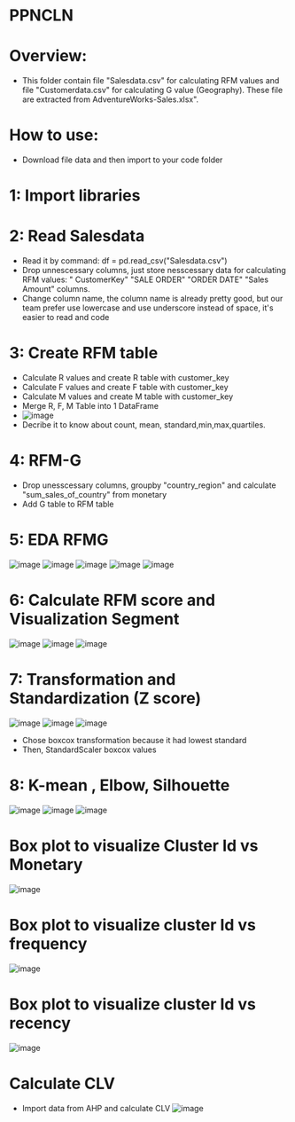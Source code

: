 # PPNCLN
# Overview: 
- This folder contain file "Salesdata.csv" for calculating RFM values and file "Customerdata.csv" for calculating G value (Geography). These file are extracted from AdventureWorks-Sales.xlsx". 
# How to use:
- Download file data and then import to your code folder
# 1: Import libraries 
# 2: Read Salesdata
- Read it by command: df = pd.read_csv("Salesdata.csv")
- Drop unnescessary columns, just store nesscessary data for calculating RFM values: " CustomerKey"	"SALE ORDER"	"ORDER DATE"	"Sales Amount" columns.
- Change column name, the column name is already pretty good, but our team prefer use lowercase and use underscore instead of space, it's easier to read and code
# 3: Create RFM table
- Calculate R values and create R table with customer_key 
- Calculate F values and create F table with customer_key 
- Calculate M values and create M table with customer_key 
- Merge R, F, M Table into 1 DataFrame
- ![image](https://github.com/Tamuonanthit/PPNCLN/assets/118418261/57bd74d5-7c25-4cb5-83a6-5353898b5936)
- Decribe it to know about count, mean, standard,min,max,quartiles.
# 4: RFM-G
- Drop unesscessary columns, groupby "country_region"	and calculate "sum_sales_of_country" from monetary 
- Add G table to RFM table
# 5: EDA RFMG
![image](https://github.com/Tamuonanthit/PPNCLN/assets/118418261/b8bac3a5-789d-4cee-a71f-60fc5c2fe6bb)
![image](https://github.com/Tamuonanthit/PPNCLN/assets/118418261/b57e2453-6cd8-4fb5-8f24-93d9f9b5a13b)
![image](https://github.com/Tamuonanthit/PPNCLN/assets/118418261/118fd735-fee5-452a-9b53-6b229c929b6b)
![image](https://github.com/Tamuonanthit/PPNCLN/assets/118418261/4a391e02-fa3d-4f3d-b4e3-c4f73894924a)
![image](https://github.com/Tamuonanthit/PPNCLN/assets/118418261/0da8c064-3faf-4068-9684-60f98d9b8688)
# 6: Calculate RFM score and Visualization Segment 
![image](https://github.com/Tamuonanthit/PPNCLN/assets/118418261/49b721b6-9235-423f-bdfc-a0a8557fc858)
![image](https://github.com/Tamuonanthit/PPNCLN/assets/118418261/991c7cd5-1517-4344-bc31-ce2ce9495b98)
![image](https://github.com/Tamuonanthit/PPNCLN/assets/118418261/eaa0d683-932b-4bda-8360-599c4b184356)
# 7: Transformation and Standardization (Z score) 
![image](https://github.com/Tamuonanthit/PPNCLN/assets/118418261/4bea4923-7a1a-4f04-b5b7-ebfa672f226b)
![image](https://github.com/Tamuonanthit/PPNCLN/assets/118418261/9908d6ca-f730-403c-b18b-6e693a546edb)
![image](https://github.com/Tamuonanthit/PPNCLN/assets/118418261/ec2895ea-d942-4b9d-955d-a7c7c79338ad)
 - Chose boxcox transformation because it had lowest standard
 - Then,  StandardScaler boxcox values
# 8: K-mean , Elbow, Silhouette
![image](https://github.com/Tamuonanthit/PPNCLN/assets/118418261/6e6270a4-e82d-446a-8db6-81dfdea0c494)
![image](https://github.com/Tamuonanthit/PPNCLN/assets/118418261/e1d20df1-1867-4382-b5f1-782893e5b76d)
![image](https://github.com/Tamuonanthit/PPNCLN/assets/118418261/0032fb72-004a-4685-96b4-5c03ea86346d)
# Box plot to visualize Cluster Id vs Monetary
![image](https://github.com/Tamuonanthit/PPNCLN/assets/118418261/9ca9878a-d44e-4d73-b008-533b5152c810)
# Box plot to visualize cluster Id vs frequency
![image](https://github.com/Tamuonanthit/PPNCLN/assets/118418261/9ad69071-db0b-4a9b-acf2-c7fa5a867f7d)
# Box plot to visualize cluster Id vs recency
![image](https://github.com/Tamuonanthit/PPNCLN/assets/118418261/99fb4ae0-20f1-4822-bd49-4cd1bfea4e26)
# Calculate CLV 
- Import data from AHP and calculate CLV
![image](https://github.com/Tamuonanthit/PPNCLN/assets/118418261/ade036f4-7337-4568-b39b-2b69107c20f0)
